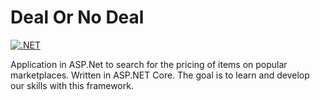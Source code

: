 # Deal Or No Deal
[![.NET](https://github.com/wagrenier/DealOrNoDeal/actions/workflows/dotnet.yml/badge.svg)](https://github.com/wagrenier/DealOrNoDeal/actions/workflows/dotnet.yml)

Application in ASP.Net to search for the pricing of items on popular marketplaces. Written in ASP.NET Core. The goal is to learn and develop our skills with this framework.
